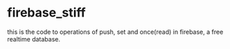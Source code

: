 # firebase_stiff
this is the code to operations of push, set and once(read) in firebase, a free realtime database.

